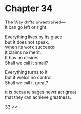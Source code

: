 # Chapter 34

The Way drifts unrestrained—  
it can go left or right.  

Everything lives by its grace  
but it does not speak.  
When its work succeeds  
it claims no merit.  
It has no desires.  
Shall we call it small?

Everything turns to it  
but it wields no control.  
Shall we call it great?

It is because sages never act great  
that they can achieve greatness.

[33 <<](33.md)
